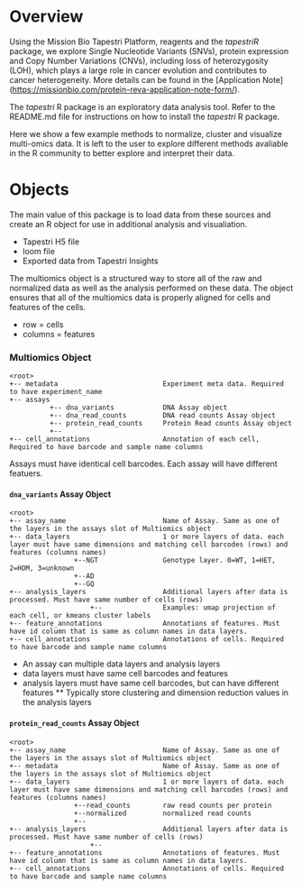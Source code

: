 # Overview

Using the Mission Bio Tapestri Platform, reagents and the *tapestriR* package, we explore Single Nucleotide Variants (SNVs), protein expression and Copy Number Variations (CNVs), including loss of heterozygosity (LOH), which plays a large role in cancer evolution and contributes to cancer heterogeneity. More details can be found in the [Application Note] (https://missionbio.com/protein-reva-application-note-form/). 

The *tapestri* R package is an exploratory data analysis tool. Refer to the README.md file for instructions on how to install the *tapestri* R package. 

Here we show a few example methods to normalize, cluster and visualize multi-omics data. It is left to the user to explore different methods avaliable in the R community to better explore and interpret their data. 

# Objects

The main value of this package is to load data from these sources and create an R object for use in additional analysis and visualiation.
* Tapestri H5 file
* loom file
* Exported data from Tapestri Insights


The multiomics object is a structured way to store all of the raw and normalized data as well as the analysis performed on these data. The object ensures that all of the multiomics data is properly aligned for cells and features of the cells.

* row = cells
* columns = features


### Multiomics Object
```
<root>
+-- metadata                          Experiment meta data. Required to have experiment_name
+-- assays
          +-- dna_variants            DNA Assay object
          +-- dna_read_counts         DNA read counts Assay object
          +-- protein_read_counts     Protein Read counts Assay object
          +--
+-- cell_annotations                  Annotation of each cell, Required to have barcode and sample name columns

```

Assays must have identical cell barcodes. Each assay will have different featuers. 

#### `dna_variants` Assay Object
```
<root>
+-- assay_name                        Name of Assay. Same as one of the layers in the assays slot of Multiomics object
+-- data_layers                       1 or more layers of data. each layer must have same dimensions and matching cell barcodes (rows) and features (columns names) 
                +--NGT                Genotype layer. 0=WT, 1=HET, 2=HOM, 3=unknown
                +--AD
                +--GQ
+-- analysis_layers                   Additional layers after data is processed. Must have same number of cells (rows) 
                    +--               Examples: umap projection of each cell, or kmeans cluster labels
+-- feature_annotations               Annotations of features. Must have id column that is same as column names in data layers.
+-- cell_annotations                  Annotations of cells. Required to have barcode and sample name columns 
```

* An assay can multiple data layers and analysis layers
* data layers must have same cell barcodes and features
* analysis layers must have same cell barcodes, but can have different features
** Typically store clustering and dimension reduction values in the analysis layers 

#### `protein_read_counts` Assay Object
```
<root>
+-- assay_name                        Name of Assay. Same as one of the layers in the assays slot of Multiomics object
+-- metadata                          Name of Assay. Same as one of the layers in the assays slot of Multiomics object
+-- data_layers                       1 or more layers of data. each layer must have same dimensions and matching cell barcodes (rows) and features (columns names) 
                +--read_counts        raw read counts per protein
                +--normalized         normalized read counts
                +--
+-- analysis_layers                   Additional layers after data is processed. Must have same number of cells (rows) 
                    +--
+-- feature_annotations               Annotations of features. Must have id column that is same as column names in data layers.
+-- cell_annotations                  Annotations of cells. Required to have barcode and sample name columns 
```
